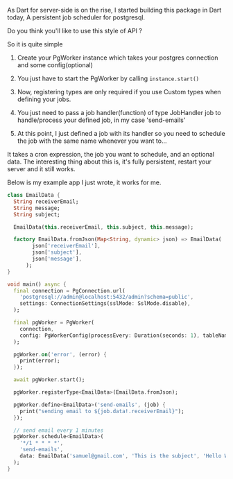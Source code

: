 As Dart for server-side is on the rise, I started building this package in Dart today, A persistent job scheduler for postgresql.

Do you think you'll like to use this style of API ?

So it is quite simple
1. Create your PgWorker instance which takes your postgres connection and some config(optional)

2. You just have to start the PgWorker by calling `instance.start()`

3. Now, registering types are only required if you use Custom types when defining your jobs.

4. You just need to pass a job handler(function) of type JobHandler<T> job to handle/process your defined job, in my case 'send-emails'

5. At this point, I just defined a job with its handler so you need to schedule the job with the same name whenever you want to...

It takes a cron expression, the job you want to schedule, and an optional data.
The interesting thing about this is, it's fully persistent, restart your server and it still works.

Below is my example app I just wrote, it works for me.

```dart
class EmailData {
  String receiverEmail;
  String message;
  String subject;

  EmailData(this.receiverEmail, this.subject, this.message);

  factory EmailData.fromJson(Map<String, dynamic> json) => EmailData(
        json['receiverEmail'],
        json['subject'],
        json['message'],
      );
}

void main() async {
  final connection = PgConnection.url(
    'postgresql://admin@localhost:5432/admin?schema=public',
    settings: ConnectionSettings(sslMode: SslMode.disable),
  );

  final pgWorker = PgWorker(
    connection,
    config: PgWorkerConfig(processEvery: Duration(seconds: 1), tableName: 'jobs'),
  );

  pgWorker.on('error', (error) {
    print(error);
  });

  await pgWorker.start();

  pgWorker.registerType<EmailData>(EmailData.fromJson);

  pgWorker.define<EmailData>('send-emails', (job) {
    print("sending email to ${job.data!.receiverEmail}");
  });

  // send email every 1 minutes
  pgWorker.schedule<EmailData>(
    '*/1 * * * *',
    'send-emails',
    data: EmailData('samuel@gmail.com', 'This is the subject', 'Hello World'),
  );
}
```

